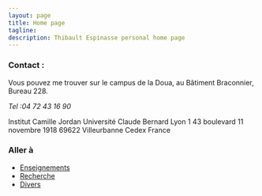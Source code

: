 ```yaml
---
layout: page
title: Home page
tagline: 
description: Thibault Espinasse personal home page
---
```


### Contact :

Vous pouvez me trouver sur le campus de la Doua, au Bâtiment Braconnier, Bureau 228.

*Tel :04 72 43 16 90*

Institut Camille Jordan
Université Claude Bernard Lyon 1
43 boulevard 11 novembre 1918
69622 Villeurbanne Cedex
France

### Aller à 

- [Enseignements](pages/enseignement.html)
- [Recherche](pages/recherche.html)
- [Divers](pages/divers.html)


<!--- [Making an independent website](pages/independent_site.html)-->
<!--- [Making a personal site](pages/user_site.html)-->
<!--- [Making a site for a project](pages/project_site.html)-->
<!--- [Making a jekyll-free site](pages/nojekyll.html)-->
<!--- [Testing your site locally](pages/local_test.html)-->
<!--- [Resources](pages/resources.html)-->






<!--[Github Pages](https://pages.github.com) provide a simple way to make a-->
<!--website using-->
<!--[Markdown](https://daringfireball.net/projects/markdown/) and-->
<!--[git](https://git-scm.com).-->

<!--For me, the painful aspects of making a website are-->

<!--- Working with html and css-->
<!--- Finding a hosting site-->
<!--- Transferring stuff to the hosting site-->

<!--With [GitHub Pages](https://pages.github.com), you just write things in-->
<!--[Markdown](https://daringfireball.net/projects/markdown/),-->
<!--[GitHub](https://github.com) hosts the site for you, and you just push-->
<!--material to your GitHub repository with `git add`, `git commit`, and-->
<!--`git push`.-->

<!--If you love [git](https://git-scm.com/) and-->
<!--[GitHub](https://github.com), you'll love-->
<!--[GitHub Pages](https://pages.github.com), too.-->

<!--The sites use [Jekyll](https://jekyllrb.com/), a-->
<!--[ruby](https://www.ruby-lang.org/en/) [gem](https://rubygems.org/), to-->
<!--convert Markdown files to html, and this part is done-->
<!--automatically when you push the materials to the `gh-pages` branch-->
<!--of a GitHub repository.-->

<!--The [GitHub](https://pages.github.com) and-->
<!--[Jekyll](https://jekyllrb.com) documentation is great, but I thought it-->
<!--would be useful to have a minimal tutorial, for those who just want to-->
<!--get going immediately with a simple site. To some readers, what GitHub-->
<!--has might be simpler and more direct.  But if you just want to create-->
<!--a site like the one you're looking at now, read on.-->

<!--Start by reading the [Overview page](pages/overview.html), which-->
<!--explains the basic structure of these sites. Then read-->
<!--[how to make an independent website](pages/independent_site.html). Then-->
<!--read any of the other things, such as-->
<!--[how to test your site locally](pages/local_test.html).-->

<!--- [Overview](pages/overview.html)-->
<!--- [Making an independent website](pages/independent_site.html)-->
<!--- [Making a personal site](pages/user_site.html)-->
<!--- [Making a site for a project](pages/project_site.html)-->
<!--- [Making a jekyll-free site](pages/nojekyll.html)-->
<!--- [Testing your site locally](pages/local_test.html)-->
<!--- [Resources](pages/resources.html)-->

<!--If anything here is confusing (or _wrong_!), or if I've missed-->
<!--important details, please-->
<!--[submit an issue](https://github.com/kbroman/simple_site/issues), or (even-->
<!--better) fork [the GitHub repository for this website](https://github.com/kbroman/simple_site),-->
<!--make modifications, and submit a pull request.-->

<!------->

<!--The source for this minimal tutorial is [on github](https://github.com/kbroman/simple_site).-->

<!--Also see my [tutorials](https://kbroman.org/tutorials) on-->
<!--[git/github](https://kbroman.org/github_tutorial),-->
<!--[GNU make](https://kbroman.org/minimal_make),-->
<!--[knitr](https://kbroman.org/knitr_knutshell),-->
<!--[R packages](https://kbroman.org/pkg_primer),-->
<!--[data organization](https://kbroman.org/dataorg),-->
<!--and [reproducible research](https://kbroman.org/steps2rr).-->
